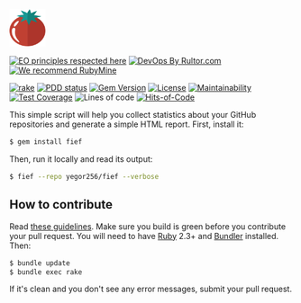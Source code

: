 <img alt="fief logo" src="/logo.svg" width="64px"/>

[![EO principles respected here](https://www.elegantobjects.org/badge.svg)](https://www.elegantobjects.org)
[![DevOps By Rultor.com](http://www.rultor.com/b/yegor256/fief)](http://www.rultor.com/p/yegor256/fief)
[![We recommend RubyMine](https://www.elegantobjects.org/rubymine.svg)](https://www.jetbrains.com/ruby/)

[![rake](https://github.com/yegor256/fief/actions/workflows/rake.yml/badge.svg)](https://github.com/yegor256/fief/actions/workflows/rake.yml)
[![PDD status](http://www.0pdd.com/svg?name=yegor256/fief)](http://www.0pdd.com/p?name=yegor256/fief)
[![Gem Version](https://badge.fury.io/rb/fief.svg)](http://badge.fury.io/rb/fief)
[![License](https://img.shields.io/badge/license-MIT-green.svg)](https://github.com/yegor256/fief/blob/master/LICENSE.txt)
[![Maintainability](https://api.codeclimate.com/v1/badges/396ec0584e0a84adc723/maintainability)](https://codeclimate.com/github/yegor256/fief/maintainability)
[![Test Coverage](https://img.shields.io/codecov/c/github/yegor256/fief.svg)](https://codecov.io/github/yegor256/fief?branch=master)
![Lines of code](https://img.shields.io/tokei/lines/github/yegor256/fief)
[![Hits-of-Code](https://hitsofcode.com/github/yegor256/fief)](https://hitsofcode.com/view/github/yegor256/fief)

This simple script will help you collect statistics about your
GitHub repositories and generate a simple HTML report. First, install it:

```bash
$ gem install fief
```

Then, run it locally and read its output:

```bash
$ fief --repo yegor256/fief --verbose
```

## How to contribute

Read [these guidelines](https://www.yegor256.com/2014/04/15/github-guidelines.html).
Make sure you build is green before you contribute
your pull request. You will need to have [Ruby](https://www.ruby-lang.org/en/) 2.3+ and
[Bundler](https://bundler.io/) installed. Then:

```
$ bundle update
$ bundle exec rake
```

If it's clean and you don't see any error messages, submit your pull request.
